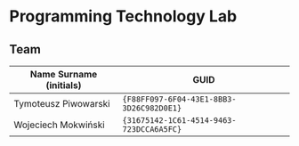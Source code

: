 # Programming Technology Lab

## Team

| Name Surname (initials) | GUID                                     |
| ----------------------- | ---------------------------------------- |
| Tymoteusz Piwowarski    | `{F88FF097-6F04-43E1-8BB3-3D26C982D0E1}` |
| Wojeciech Mokwiński     | `{31675142-1C61-4514-9463-723DCCA6A5FC}` |

